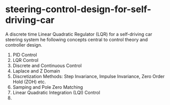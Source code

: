 # steering-control-design-for-self-driving-car
A discrete time Linear Quadratic Regulator (LQR) for a self-driving car steering system
he following concepts central to control theory and controller design.

1) PID Control
2) LQR Control
3) Discrete and Continuous Control
4) Laplace and Z Domain
5) Discretization Methods: Step Invariance, Impulse Invariance, Zero Order Hold (ZOH) etc.
6) Samping and Pole Zero Matching
7) Linear Quadratic Integration (LQI) Control
8) 
